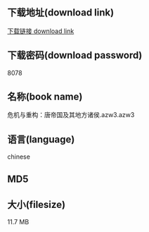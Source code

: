 ## 下载地址(download link)
[下载链接 download link](https://tutu365.netlify.app/?s=%E5%8D%B1%E6%9C%BA%E4%B8%8E%E9%87%8D%E6%9E%84%EF%BC%9A%E5%94%90%E5%B8%9D%E5%9B%BD%E5%8F%8A%E5%85%B6%E5%9C%B0%E6%96%B9%E8%AF%B8%E4%BE%AF.azw3)

## 下载密码(download password)
8078

## 名称(book name)
危机与重构：唐帝国及其地方诸侯.azw3.azw3

## 语言(language)
chinese

## MD5


## 大小(filesize)
11.7 MB
